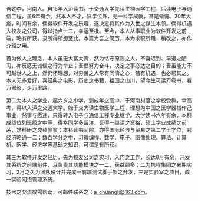 吾姓李，河南人。自15年入沪读书，于交通大学先读生物医学工程，后读电子与通信工程，虽6年有余，然本人不才，除学位外，无一科学成就，甚是惭愧。20年大疫，时间有余，偶得软件开发之乐趣，遂决定将其作为入世之谋生本领。偶得机遇入校友之公司，得以指点一二，幸运至极。至今，本人从事职业为软件开发之前端，略有所获，录所得所想至此。本篇为吾之简历，本为求职所用，稍改之，亦作介绍之用。

首为做人之理念，本人虽无大富大贵，然为恪守原则之人，不喜迟到、早退之陋习，亦反感无诚信之行为举止；吾倡努力奋斗，决定之事必达之目的；吾虽能力不可越世人之上，然仍怀理想，对穷苦之人常有同情之心，若有机遇，也必帮其之。本人无多爱好，喜经典之电影，历史之书籍，祖国之山川，望今生可读万卷书，看万部影，走万里路。  

第二为本人之学业，起六岁之小学，到成年之高中，于河南村落之学校受教，幸高考，得以入沪之交通大学。始于交大读生物医学工程，理想为中国之医学器械作己事业，然事与愿违，只得转入电子与通信工程专业继学。大学读书六年有余，本科成绩位列班级之中等，得幸同学多留洋，吾得一继读之资格，硕士学业成绩之前茅，然科研之成绩寥寥；本科读书间隙，亦得国际经济与贸易之第二学士学位，对经济略通一二；数百学分之中，习得编程、数学、电子、图像处理、算法、计算机、医学、经济学等基础之知识，可谓是有所获。

其三为软件开发之经历，先为校友公司之实习，入门之工作，长达8月有余，开发其系统之前端组件，且负责其功能模块之一二，获益颇多；二为携程集团之暑期实习，2月之久为团队设计并完成一前端测试脚手架之开发，三是实验室之项目，成一实验网络管理系统。 

技术之交流或需帮助，可邮件联系之：a_chuangli@163.com。
<style>
.headImg{
    width:130px; 
    height:130px; 
    border-radius:100%; 
    overflow:hidden;
    margin-bottom:1rem;
}
</style>